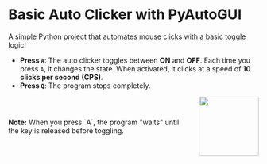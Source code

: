 # Basic Auto Clicker with PyAutoGUI
A simple Python project that automates mouse clicks with a basic toggle logic! 

- **Press `A`**: The auto clicker toggles between **ON** and **OFF**. Each time you press `A`, it changes the state. When activated, it clicks at a speed of **10 clicks per second (CPS)**.
- **Press `Q`**: The program stops completely. 

<div style="display: flex; align-items: center; justify-content: space-between; gap: 20px;">
  <div>
    <strong>Note:</strong> When you press `A`, the program "waits" until the key is released before toggling.
  </div>
  <div>
    <img src="https://media4.giphy.com/media/v1.Y2lkPTc5MGI3NjExcmdyMndnYThlZWVxZ3MzaGgwZXNla3VhZmc5a3kzazBjNjhwODV6diZlcD12MV9pbnRlcm5hbF9naWZfYnlfaWQmY3Q9cw/PZShNCt8E51Ti/200.gif" width="120px" />
  </div>
</div>
